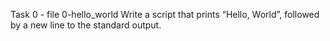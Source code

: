 Task 0 - file 0-hello_world
	Write a script that prints “Hello, World”, followed by a new line to the standard output.
	

